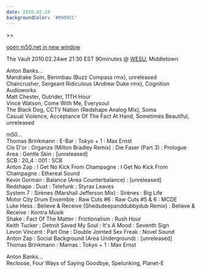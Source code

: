 ```yaml
---
date: 2010.02.24
backgroundColor: '#9999CC'
---
```


\>>

[open m50.net in new window  
](http://m50.net/)  

The Vault 2010.02.24we 21:30 EST 90minutes @ [WESU](http://www.wesufm.org/), Middletown  


Anton Banks...  
Mandrake Som, Berimbau (Buzz Compass rmx), unreleased  
Chaircrusher, Sergeant Ridiculous (Andrew Duke rmx), Cognition Audioworks  
Matt Chester, Outrider, 11TH Hour  
Vince Watson, Come With Me, Everysoul  
The Black Dog, CCTV Nation (Redshape Analog Mix), Soma  
Casual Violence, Acceptance Of The Fact At Hand, Sometimes Beautiful, unreleased  

m50...  
Thomas Brinkmann : E-Bar : Tokyo + 1 : Max Ernst  
Cio D'or : Organza (Milton Bradley Remix) : Die Faser (Part 3) : Prologue  
Area : Gentle Skin : \[unreleased\]  
SCB : 20\_4 : 001 : SCB  
Anton Zap : I Get No Kick From Champagne : I Get No Kick From Champagne : Ethereal Sound  
Kevin Gorman : Balance (Area Counterbalance) : \[unreleased\]  
Redshape : Dust : Telefunk : Styrax Leaves  
System 7 : Sirènes (Marshall Jefferson Mix) : Sirènes : Big Life  
Motor City Drum Ensemble : Raw Cuts #6 : Raw Cuts #5 & 6 : MCDE  
Luke Hess : Believe & Receive (Shedsdeepanddubbydub Remix) : Believe & Receive : Kontra Musik  
Shake : Fact Of The Matter : Frictionalism : Rush Hour  
Keith Tucker : Detroit Saved My Soul : It's A Mood : Seventh Sign  
Levon Vincent : Part One : Double Jointed Sex Freak : Novel Sound  
Anton Zap : Social Background (Area Underground) : \[unreleased\]  
Thomas Brinkmann : Mamas : Tokyo + 1 : Max Ernst  

Anton Banks...  
Recloose, Four Ways of Saying Goodbye, Spelunking, Planet-E